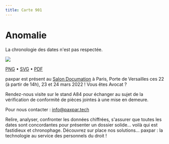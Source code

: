 ```yaml
---
title: Carte 901
---
```


# Anomalie

La chronologie des dates n'est pas respectée.


![](https://media.paxpar.tech/ludi/card_901_recto.png)

[PNG](https://media.paxpar.tech/ludi/card_901_recto.png) • [SVG](https://media.paxpar.tech/ludi/card_901_recto.svg) • [PDF](https://media.paxpar.tech/ludi/card_901_recto.pdf)

paxpar est présent au [Salon Documation](https://www.documation.fr/info_societe/527/paxpartech.html) à Paris, Porte de Versailles ces 22 (à partir de 14h), 23 et 24 mars 2022 ! Vous êtes Avocat ?

Rendez-nous visite sur le stand A84 pour échanger au sujet de la vérification de conformité de pièces jointes à une mise en demeure.

Pour nous contacter : info@paxpar.tech

Relire, analyser, confronter les données chiffrées, s'assurer que toutes les dates sont concordantes pour présenter un dossier solide... voilà qui est fastidieux et chronophage. Découvrez sur place nos solutions... paxpar : la technologie au service des personnels du droit !  


